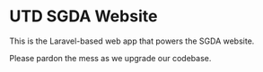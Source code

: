 # UTD SGDA Website

This is the Laravel-based web app that powers the SGDA website.

Please pardon the mess as we upgrade our codebase.
